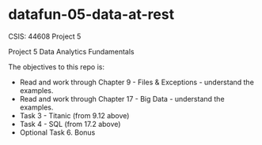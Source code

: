 # datafun-05-data-at-rest
CSIS: 44608 Project 5


Project 5 Data Analytics Fundamentals

The objectives to this repo is:

- Read and work through Chapter 9 - Files & Exceptions - understand the examples. 
- Read and work through Chapter 17 - Big Data - understand the examples. 
- Task 3 - Titanic (from 9.12 above)
- Task 4 - SQL (from 17.2 above)
- Optional Task 6. Bonus

